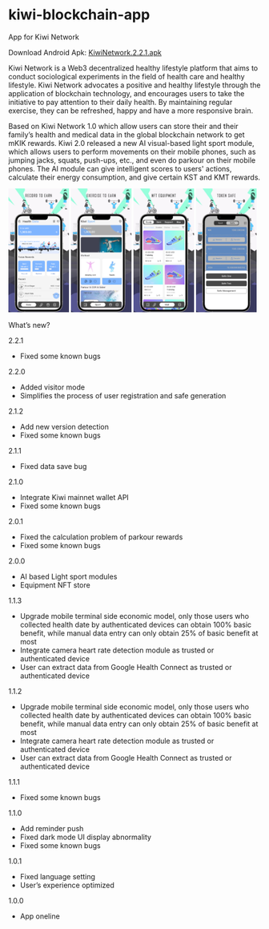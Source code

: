 # kiwi-blockchain-app
App for Kiwi Network

Download Android Apk: [KiwiNetwork.2.2.1.apk](https://github.com/Kiwihealthcare-Network/kiwi-blockchain-app/releases/download/v2.2.1/KiwiNetwork.2.2.1.apk)

Kiwi Network is a Web3 decentralized healthy lifestyle platform that aims to conduct sociological experiments in the field of health care and healthy lifestyle. Kiwi Network advocates a positive and healthy lifestyle through the application of blockchain technology, and encourages users to take the initiative to pay attention to their daily health. By maintaining regular exercise, they can be refreshed, happy and have a more responsive brain. 

Based on Kiwi Network 1.0 which allow users can store their and their family’s health and medical data in the global blockchain network to get mKIK rewards. Kiwi 2.0 released a new AI visual-based light sport module, which allows users to perform movements on their mobile phones, such as jumping jacks, squats, push-ups, etc., and even do parkour on their mobile phones. The AI module can give intelligent scores to users' actions, calculate their energy consumption, and give certain KST and KMT rewards.

<img src="./img/05.jpg" width="24%"> <img src="./img/06.jpg" width="24%"> <img src="./img/08.jpg" width="24%"> <img src="./img/09.jpg" width="24%">


What’s new?

2.2.1
-  Fixed some known bugs

2.2.0
-  Added visitor mode
-  Simplifies the process of user registration and safe generation

2.1.2
-  Add new version detection
-  Fixed some known bugs

2.1.1
- Fixed data save bug

2.1.0
- Integrate Kiwi mainnet wallet API
- Fixed some known bugs

2.0.1
- Fixed the calculation problem of parkour rewards
- Fixed some known bugs

2.0.0
- AI based Light sport modules
- Equipment NFT store

1.1.3
- Upgrade mobile terminal side economic model, only those users who collected health date by authenticated devices can obtain 100% basic benefit, while manual data entry can only obtain 25% of basic benefit at most
- Integrate camera heart rate detection module as trusted or authenticated device
- User can extract data from Google Health Connect as trusted or authenticated device

1.1.2
- Upgrade mobile terminal side economic model, only those users who collected health date by authenticated devices can obtain 100% basic benefit, while manual data entry can only obtain 25% of basic benefit at most
- Integrate camera heart rate detection module as trusted or authenticated device
- User can extract data from Google Health Connect as trusted or authenticated device

1.1.1
- Fixed some known bugs

1.1.0
- Add reminder push
- Fixed dark mode UI display abnormality
- Fixed some known bugs

1.0.1
- Fixed language setting
- User’s experience optimized

1.0.0
- App oneline







